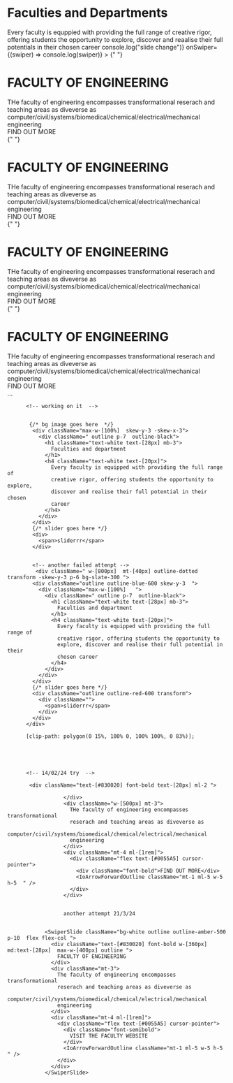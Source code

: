   <div className="outline">
            <h1 className="text-[#830020] font-bold text-[28px] ml-2 ">
              Faculties and Departments
            </h1>
            Every faculty is equppied with providing the full range of creative
            rigor, offering students the opportunity to explore, discover and
            reaalise their full potentials in their chosen career
            <Swiper
              spaceBetween={50}
              slidesPerView={3}
              onSlideChange={() => console.log("slide change")}
              onSwiper={(swiper) => console.log(swiper)}
            >
              <SwiperSlide>
                {" "}
                <div>
                  <div className=" outline flex flex-col ml-5">
                    <h1 className="text-[#830020] font-bold text-[28px] ml-2 ">
                      FACULTY OF ENGINEERING
                    </h1>
                    <div className="w-[500px] mt-3">
                      THe faculty of engineering encompasses transformational
                      reserach and teaching areas as diveverse as
                      computer/civil/systems/biomedical/chemical/electrical/mechanical
                      engineering
                    </div>
                    <div className="mt-4 ml-[1rem]">
                      <div className="flex text-[#0055A5] cursor-pointer">
                        <div className="font-bold">FIND OUT MORE</div>
                        <IoArrowForwardOutline className="mt-1 ml-5 w-5 h-5  " />
                      </div>
                    </div>
                  </div>
                </div>
              </SwiperSlide>
              <SwiperSlide>
                {" "}
                <div>
                  <div className=" outline flex flex-col ml-5">
                    <h1 className="text-[#830020] font-bold text-[28px] ml-2 ">
                      FACULTY OF ENGINEERING
                    </h1>
                    <div className="w-[500px] mt-3">
                      THe faculty of engineering encompasses transformational
                      reserach and teaching areas as diveverse as
                      computer/civil/systems/biomedical/chemical/electrical/mechanical
                      engineering
                    </div>
                    <div className="mt-4 ml-[1rem]">
                      <div className="flex text-[#0055A5] cursor-pointer">
                        <div className="font-bold">FIND OUT MORE</div>
                        <IoArrowForwardOutline className="mt-1 ml-5 w-5 h-5  " />
                      </div>
                    </div>
                  </div>
                </div>
              </SwiperSlide>
              <SwiperSlide>
                {" "}
                <div>
                  <div className=" outline flex flex-col ml-5">
                    <h1 className="text-[#830020] font-bold text-[28px] ml-2 ">
                      FACULTY OF ENGINEERING
                    </h1>
                    <div className="w-[500px] mt-3">
                      THe faculty of engineering encompasses transformational
                      reserach and teaching areas as diveverse as
                      computer/civil/systems/biomedical/chemical/electrical/mechanical
                      engineering
                    </div>
                    <div className="mt-4 ml-[1rem]">
                      <div className="flex text-[#0055A5] cursor-pointer">
                        <div className="font-bold">FIND OUT MORE</div>
                        <IoArrowForwardOutline className="mt-1 ml-5 w-5 h-5  " />
                      </div>
                    </div>
                  </div>
                </div>
              </SwiperSlide>
              <SwiperSlide>
                {" "}
                <div>
                  <div className=" outline flex flex-col ml-5">
                    <h1 className="text-[#830020] font-bold text-[28px] ml-2 ">
                      FACULTY OF ENGINEERING
                    </h1>
                    <div className="w-[500px] mt-3">
                      THe faculty of engineering encompasses transformational
                      reserach and teaching areas as diveverse as
                      computer/civil/systems/biomedical/chemical/electrical/mechanical
                      engineering
                    </div>
                    <div className="mt-4 ml-[1rem]">
                      <div className="flex text-[#0055A5] cursor-pointer">
                        <div className="font-bold">FIND OUT MORE</div>
                        <IoArrowForwardOutline className="mt-1 ml-5 w-5 h-5  " />
                      </div>
                    </div>
                  </div>
                </div>
              </SwiperSlide>
              ...
            </Swiper>
          </div>




          <!-- working on it  -->


           {/* bg image goes here  */}
            <div className="max-w-[100%]  skew-y-3 -skew-x-3">
              <div className=" outline p-7  outline-black">
                <h1 className="text-white text-[28px] mb-3">
                  Faculties and department
                </h1>
                <h4 className="text-white text-[20px]">
                  Every faculty is equipped with providing the full range of
                  creative rigor, offering students the opportunity to explore,
                  discover and realise their full potential in their chosen
                  career
                </h4>
              </div>
            </div>
            {/* slider goes here */}
            <div>
              <span>sliderrr</span>
            </div>


            <!-- another failed attenpt -->
             <div className=" w-[800px]  mt-[40px] outline-dotted transform -skew-y-3 p-6 bg-slate-300 ">
            <div className="outline outline-blue-600 skew-y-3  ">
              <div className="max-w-[100%]   ">
                <div className=" outline p-7  outline-black">
                  <h1 className="text-white text-[28px] mb-3">
                    Faculties and department
                  </h1>
                  <h4 className="text-white text-[20px]">
                    Every faculty is equipped with providing the full range of
                    creative rigor, offering students the opportunity to
                    explore, discover and realise their full potential in their
                    chosen career
                  </h4>
                </div>
              </div>
            </div>
            {/* slider goes here */}
            <div className="outline outline-red-600 transform">
              <div className="">
                <span>sliderrr</span>
              </div>
            </div>
          </div>

          [clip-path: polygon(0 15%, 100% 0, 100% 100%, 0 83%)];





          <!-- 14/02/24 try  -->

           <div className="text-[#830020] font-bold text-[28px] ml-2 ">
                       
                      </div>
                      <div className="w-[500px] mt-3">
                        THe faculty of engineering encompasses transformational
                        reserach and teaching areas as diveverse as
                        computer/civil/systems/biomedical/chemical/electrical/mechanical
                        engineering
                      </div>
                      <div className="mt-4 ml-[1rem]">
                        <div className="flex text-[#0055A5] cursor-pointer">
                          <div className="font-bold">FIND OUT MORE</div>
                          <IoArrowForwardOutline className="mt-1 ml-5 w-5 h-5  " />
                        </div>
                      </div>


                      another attempt 21/3/24

                 
                <SwiperSlide className="bg-white outline outline-amber-500 p-10  flex flex-col ">
                  <div className="text-[#830020] font-bold w-[360px] md:text-[28px]  max-w-[400px] outline ">
                    FACULTY OF ENGINEERING
                  </div>
                  <div className="mt-3">
                    The faculty of engineering encompasses transformational
                    reserach and teaching areas as diveverse as
                    computer/civil/systems/biomedical/chemical/electrical/mechanical
                    engineering
                  </div>
                  <div className="mt-4 ml-[1rem]">
                    <div className="flex text-[#0055A5] cursor-pointer">
                      <div className="font-semibold">
                        VISIT THE FACULTY WEBSITE
                      </div>
                      <IoArrowForwardOutline className="mt-1 ml-5 w-5 h-5  " />
                    </div>
                  </div>
                </SwiperSlide>